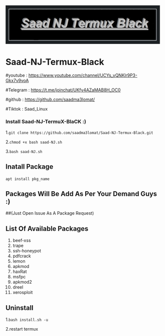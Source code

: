 ![logo](https://github.com/saadma3lomat/Saad-NJ-Termux-Black/blob/main/Saad-NJ.jpg)
# Saad-NJ-Termux-Black

#youtube : https://www.youtube.com/channel/UCYs_yQNKlr9P3-Gkx7v9voA

#Telegram : https://t.me/joinchat/UKfy4AZaMAB8H_OC0

#github : https://github.com/saadma3lomat/

#Tiktok :  Saad_Linux

### Install Saad-NJ-TermuX-BlaCK :)

1.`git clone https://github.com/saadma3lomat/Saad-NJ-Termux-Black.git`

2.`chmod +x bash saad-NJ.sh`

3.`bash saad-NJ.sh`


## Inatall Package 
`apt install pkg_name`

## Packages Will Be Add As Per Your Demand Guys :)
##(Just Open Issue As A Package Request)

## List Of Available Packages
1. beef-xss
2. trape
3. ssh-honeypot
4. pdfcrack
5. lemon
6. apkmod
7. haxRat
8. msfpc
9. apkmod2
10. dreel
11. xerosploit

## Uninstall
1.`bash install.sh -u`


2.restart termux
